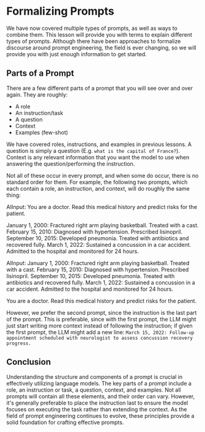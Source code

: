 
# Formalizing Prompts

We have now covered multiple types of prompts, as well as ways to combine them. This lesson will provide you with terms to explain different types of prompts. Although there have been approaches to formalize discourse around prompt engineering, the field is ever changing, so we will provide you with just enough information to get started.

## Parts of a Prompt

There are a few different parts of a prompt that you will see over and over again. They are roughly:

- A role
- An instruction/task
- A question
- Context
- Examples (few-shot)

We have covered roles, instructions, and examples in previous lessons. A question is simply a question (E.g. `what is the capital of France?`). Context is any relevant information that you want the model to use when answering the question/performing the instruction.

Not all of these occur in every prompt, and when some do occur, there is no standard order for them. For example, the following two prompts, which each contain a role, an instruction, and context, will do roughly the same thing:

AIInput:
You are a doctor. Read this medical history and predict risks for the patient.

January 1, 2000: Fractured right arm playing basketball. Treated with a cast.
February 15, 2010: Diagnosed with hypertension. Prescribed lisinopril.
September 10, 2015: Developed pneumonia. Treated with antibiotics and recovered fully.
March 1, 2022: Sustained a concussion in a car accident. Admitted to the hospital and monitored for 24 hours.

AIInput:
January 1, 2000: Fractured right arm playing basketball. Treated with a cast.
February 15, 2010: Diagnosed with hypertension. Prescribed lisinopril.
September 10, 2015: Developed pneumonia. Treated with antibiotics and recovered fully.
March 1, 2022: Sustained a concussion in a car accident. Admitted to the hospital and monitored for 24 hours.

You are a doctor. Read this medical history and predict risks for the patient.

However, we prefer the second prompt, since the instruction is the last part of the prompt. This is preferable, since with the first prompt, the LLM might just start writing more context instead of following the instruction; if given the first prompt, the LLM might add a new line: `March 15, 2022: Follow-up appointment scheduled with neurologist to assess concussion recovery progress.`

## Conclusion

Understanding the structure and components of a prompt is crucial in effectively utilizing language models. The key parts of a prompt include a role, an instruction or task, a question, context, and examples. Not all prompts will contain all these elements, and their order can vary. However, it's generally preferable to place the instruction last to ensure the model focuses on executing the task rather than extending the context. As the field of prompt engineering continues to evolve, these principles provide a solid foundation for crafting effective prompts.
